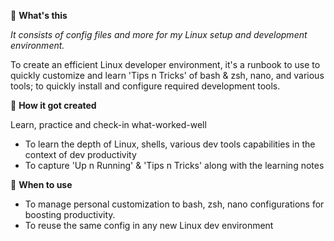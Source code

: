 :thinking: **What's this**

_It consists of config files and more for my Linux setup and development environment._

To create an efficient Linux developer environment, it's a runbook to use to quickly customize and learn 'Tips n Tricks' of bash & zsh, nano, and various tools; to quickly install and configure required development tools.

:clap: **How it got created**

Learn, practice and check-in what-worked-well
* To learn the depth of Linux, shells, various dev tools capabilities in the context of dev productivity
* To capture 'Up n Running' & 'Tips n Tricks' along with the learning notes 

:rocket: **When to use**
* To manage personal customization to bash, zsh, nano configurations for boosting productivity. 
* To reuse the same config in any new Linux dev environment
